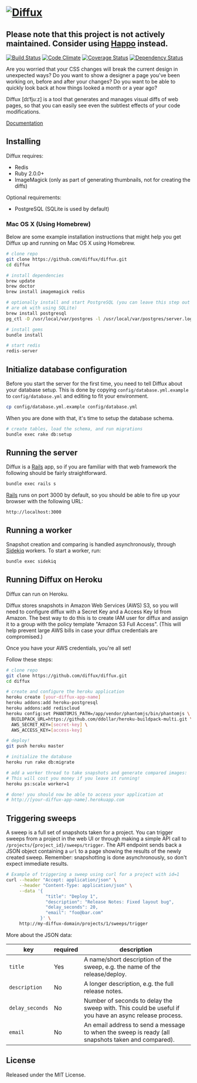 # [![Diffux](https://raw.github.com/diffux/diffux/master/app/assets/images/diffux.png)](https://github.com/diffux/diffux/tree/master/app/assets/images)


## Please note that this project is not actively maintained. Consider using [Happo](https://happo.io) instead.


[![Build Status](https://travis-ci.org/diffux/diffux.svg)](https://travis-ci.org/diffux/diffux)
[![Code Climate](https://codeclimate.com/github/diffux/diffux.svg)](https://codeclimate.com/github/diffux/diffux)
[![Coverage Status](https://coveralls.io/repos/diffux/diffux/badge.svg?branch=master)](https://coveralls.io/r/diffux/diffux)
[![Dependency Status](https://gemnasium.com/diffux/diffux.svg)](https://gemnasium.com/diffux/diffux)


Are you worried that your CSS changes will break the current design in
unexpected ways? Do you want to show a designer a page you've been working on,
before and after your changes? Do you want to be able to quickly look back at
how things looked a month or a year ago?

Diffux [dɪˈfjuːz] is a tool that generates and manages visual diffs of web
pages, so that you can easily see even the subtlest effects of your code
modifications.

[Documentation]

## Installing

Diffux requires:

- Redis
- Ruby 2.0.0+
- ImageMagick (only as part of generating thumbnails, not for creating the
  diffs)

Optional requirements:

- PostgreSQL (SQLite is used by default)

### Mac OS X (Using Homebrew)

Below are some example installation instructions that might help you get Diffux
up and running on Mac OS X using Homebrew.

```bash
# clone repo
git clone https://github.com/diffux/diffux.git
cd diffux

# install dependencies
brew update
brew doctor
brew install imagemagick redis

# optionally install and start PostgreSQL (you can leave this step out if you
# are ok with using SQLite)
brew install postgresql
pg_ctl -D /usr/local/var/postgres -l /usr/local/var/postgres/server.log start

# install gems
bundle install

# start redis
redis-server
```

## Initialize database configuration

Before you start the server for the first time, you need to tell Diffux about
your database setup. This is done by copying `config/database.yml.example` to
`config/database.yml` and editing to fit your environment.

```bash
cp config/database.yml.example config/database.yml
```

When you are done with that, it's time to setup the database schema.

```bash
# create tables, load the schema, and run migrations
bundle exec rake db:setup
```

## Running the server

Diffux is a [Rails] app, so if you are familiar with that web framework the
following should be fairly straightforward.

```bash
bundle exec rails s
```

[Rails] runs on port 3000 by default, so you should be able to fire up your
browser with the following URL:

```
http://localhost:3000
```

## Running a worker

Snapshot creation and comparing is handled asynchronously, through [Sidekiq]
workers. To start a worker, run:

```bash
bundle exec sidekiq
```

## Running Diffux on Heroku

Diffux can run on Heroku.

Diffux stores snapshots in Amazon Web Services (AWS) S3, so you will need to
configure diffux with a Secret Key and a Access Key Id from Amazon. The best
way to do this is to create IAM user for diffux and assign it to a group with
the policy template "Amazon S3 Full Access". (This will help prevent large AWS
bills in case your diffux credentials are compromised.)

Once you have your AWS credentials, you're all set!

Follow these steps:

```bash
# clone repo
git clone https://github.com/diffux/diffux.git
cd diffux

# create and configure the heroku application
heroku create [your-diffux-app-name]
heroku addons:add heroku-postgresql
heroku addons:add rediscloud
heroku config:set PHANTOMJS_PATH=/app/vendor/phantomjs/bin/phantomjs \
  BUILDPACK_URL=https://github.com/ddollar/heroku-buildpack-multi.git \
  AWS_SECRET_KEY=[secret-key] \
  AWS_ACCESS_KEY=[access-key]

# deploy!
git push heroku master

# initialize the database
heroku run rake db:migrate

# add a worker thread to take snapshots and generate compared images:
# This will cost you money if you leave it running!
heroku ps:scale worker=1

# done! you should now be able to access your application at
# http://[your-diffux-app-name].herokuapp.com
```

## Triggering sweeps

A sweep is a full set of snapshots taken for a project. You can trigger sweeps
from a project in the web UI or through making a simple API call to
`/projects/{project_id}/sweeps/trigger`. The API endpoint sends back a JSON
object containing a `url` to a page showing the results of the newly created
sweep. Remember: snapshotting is done asynchronously, so don't expect immediate
results.

```bash
# Example of triggering a sweep using curl for a project with id=1
curl --header "Accept: application/json" \
     --header "Content-Type: application/json" \
     --data '{
               "title": "Deploy 1",
               "description": "Release Notes: Fixed layout bug",
               "delay_seconds": 20,
               "email": "foo@bar.com"
             }' \
     http://my-diffux-domain/projects/1/sweeps/trigger
```

More about the JSON data:

key             | required | description
--------------- | -------- | -----------
`title`         | Yes      | A name/short description of the sweep, e.g. the name of the release/deploy.
`description`   | No       | A longer description, e.g. the full release notes.
`delay_seconds` | No       | Number of seconds to delay the sweep with. This could be useful if you have an async release process.
`email`         | No       | An email address to send a message to when the sweep is ready (all snapshots taken and compared).

## License

Released under the MIT License.

[Documentation]: http://rubydoc.info/github/diffux/diffux
[Rails]: http://rubyonrails.org/
[Sidekiq]: http://sidekiq.org/
